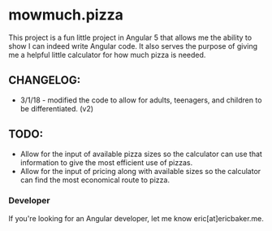 # mowmuch.pizza

This project is a fun little project in Angular 5 that allows me the ability to show I can indeed write Angular code. It also serves the purpose of giving me a helpful little calculator for how much pizza is needed.

## CHANGELOG:

* 3/1/18 - modified the code to allow for adults, teenagers, and children to be differentiated. (v2)

## TODO:

* Allow for the input of available pizza sizes so the calculator can use that information to give the most efficient use of pizzas.
* Allow for the input of pricing along with available sizes so the calculator can find the most economical route to pizza.

### Developer

If you're looking for an Angular developer, let me know eric[at]ericbaker.me.


